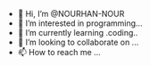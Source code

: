 - 👋 Hi, I’m @NOURHAN-NOUR
- 👀 I’m interested in programming...
- 🌱 I’m currently learning .coding..
- 💞️ I’m looking to collaborate on ...
- 📫 How to reach me ...

<!---
NOURHAN-NOUR/NOURHAN-NOUR is a ✨ special ✨ repository because its `README.md` (this file) appears on your GitHub profile.
You can click the Preview link to take a look at your changes.
--->
